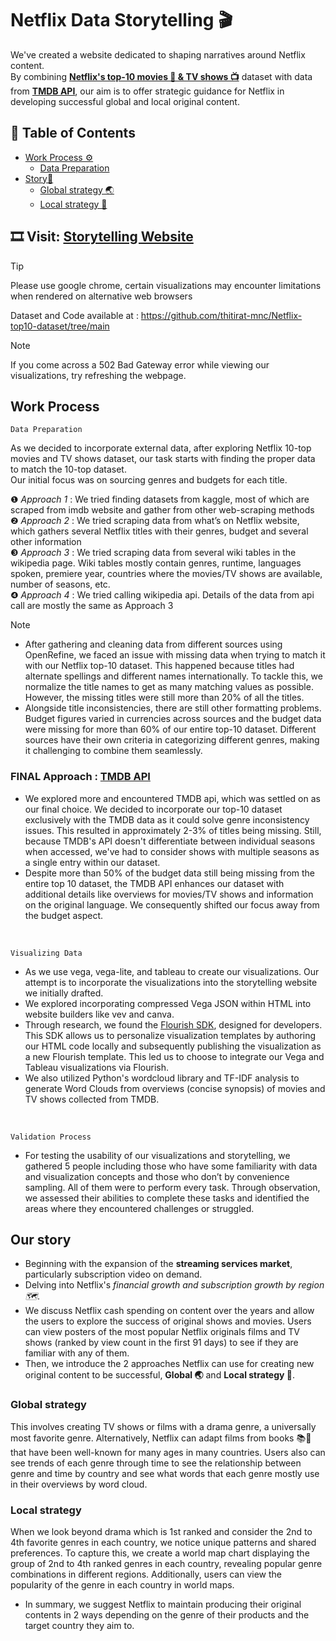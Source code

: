 # Netflix Data Storytelling 🎬
We've created a website dedicated to shaping narratives around Netflix content. <br>
By combining [**Netflix's top-10 movies 🍿 & TV shows 📺**](https://www.netflix.com/tudum/top10/) dataset with data from [**TMDB API**](https://developer.themoviedb.org/reference/intro/getting-started), our aim is to offer strategic guidance for Netflix in developing successful global and local original content.

## 🔗 Table of Contents
- [Work Process ⚙️](#work-process)
  - [Data Preparation ](#FINAL-Approach)
- [Story💭](#our-story)
  - [Global strategy 🌏](#global-strategy)
  - [Local strategy 📍](#local-strategy)


## 🎞️ Visit: [Storytelling Website](https://netflixvis.my.canva.site/)

> [!TIP]
> Please use google chrome, certain visualizations may encounter limitations when rendered on alternative web browsers


Dataset and Code available at :
https://github.com/thitirat-mnc/Netflix-top10-dataset/tree/main

> [!NOTE]
> If you come across a 502 Bad Gateway error while viewing our visualizations, try refreshing the webpage. 

## Work Process
```
Data Preparation
```
As we decided to incorporate external data, after exploring Netflix 10-top movies and TV shows dataset, our task starts with finding the proper data to match the 10-top dataset. <br>Our initial focus was on sourcing genres and budgets for each title. <br>

❶ *Approach 1* : We tried finding datasets from kaggle, most of which are scraped from imdb website and gather from other web-scraping methods <br>
❷ *Approach 2* : We tried scraping data from what’s on Netflix website, which gathers several Netflix titles with their genres, budget and several other information <br>
❸ *Approach 3* : We tried scraping data from several wiki tables in the wikipedia page. Wiki tables mostly contain genres, runtime, languages spoken, premiere year, countries where the movies/TV shows are available, number of seasons, etc. <br>
❹ *Approach 4* : We tried calling wikipedia api. Details of the data from api call are mostly the same as Approach 3 <br>
> [!NOTE]
> - After gathering and cleaning data from different sources using OpenRefine, we faced an issue with missing data when trying to match it with our Netflix top-10 dataset. This happened because titles had alternate spellings and different names internationally. To tackle this, we normalize the title names to get as many matching values as possible. However, the missing titles were still more than 20% of all the titles.
> - Alongside title inconsistencies, there are still other formatting problems. Budget figures varied in currencies across sources and the budget data were missing for more than 60% of our entire top-10 dataset. Different sources have their own criteria in categorizing different genres, making it challenging to combine them seamlessly.

### FINAL Approach : [**TMDB API**](https://developer.themoviedb.org/reference/intro/getting-started)
- We explored more and encountered TMDB api, which was settled on as our final choice. We decided to incorporate our top-10 dataset exclusively with the TMDB data as it could solve genre inconsistency issues. This resulted in approximately 2-3% of titles being missing. Still, because TMDB's API doesn't differentiate between individual seasons when accessed, we've had to consider shows with multiple seasons as a single entry within our dataset. 
- Despite more than 50% of the budget data still being missing from the entire top 10 dataset, the TMDB API enhances our dataset with additional details like overviews for movies/TV shows and information on the original language. We consequently shifted our focus away from the budget aspect.
<br>

```
Visualizing Data
```
- As we use vega, vega-lite, and tableau to create our visualizations. Our attempt is to incorporate the visualizations into the storytelling website we initially drafted. 
- We explored incorporating compressed Vega JSON within HTML into website builders like vev and canva.
- Through research, we found the [Flourish SDK](https://developers.flourish.studio/sdk/introduction/), designed for developers. This SDK allows us to personalize visualization templates by authoring our HTML code locally and subsequently publishing the visualization as a new Flourish template. This led us to choose to integrate our Vega and Tableau visualizations via Flourish.
- We also utilized Python's wordcloud library and TF-IDF analysis to generate Word Clouds from overviews (concise synopsis) of movies and TV shows collected from TMDB.
<br>

```
Validation Process
```
- For testing the usability of our visualizations and storytelling, we gathered 5 people including those who have some familiarity with data and visualization concepts and those who don’t by convenience sampling. All of them were to perform every task. Through observation, we assessed their abilities to complete these tasks and identified the areas where they encountered challenges or struggled.

## Our story 
- Beginning with the expansion of the **streaming services market**, particularly subscription video on demand.
- Delving into Netflix's *financial growth and subscription growth by region 🗺*. 
- We discuss Netflix cash spending on content over the years and allow the users to explore the success of original shows and movies. Users can view posters of the most popular Netflix originals films and TV shows (ranked by view count in the first 91 days) to see if they are familiar with any of them.
- Then, we introduce the 2 approaches Netflix can use for creating new original content to be successful, **Global 🌏** and **Local strategy 📍**. 
### **Global strategy**
This involves creating TV shows or films with a drama genre, a universally most favorite genre. Alternatively, Netflix can adapt films from books 📚📒 that have been well-known for many ages in many countries. Users also can see trends of each genre through time to see the relationship between genre and time by country and see what words that each genre mostly use in their overviews by word cloud.
### **Local strategy**
When we look beyond drama which is 1st ranked and consider the 2nd to 4th favorite genres in each country, we notice unique patterns and shared preferences. To capture this, we create a world map chart displaying the group of 2nd to 4th ranked genres in each country, revealing popular genre combinations in different regions. Additionally, users can view the popularity of the genre in each country in world maps. 
- In summary, we suggest Netflix to maintain producing their original contents in 2 ways depending on the genre of their products and the target country they aim to.
